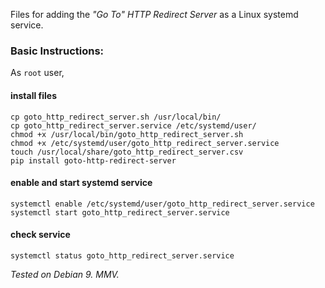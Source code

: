 Files for adding the _"Go To" HTTP Redirect Server_ as a Linux systemd service.

### Basic Instructions:

As `root` user,

#### install files

    cp goto_http_redirect_server.sh /usr/local/bin/
    cp goto_http_redirect_server.service /etc/systemd/user/
    chmod +x /usr/local/bin/goto_http_redirect_server.sh
    chmod +x /etc/systemd/user/goto_http_redirect_server.service
    touch /usr/local/share/goto_http_redirect_server.csv
    pip install goto-http-redirect-server

#### enable and start systemd service

    systemctl enable /etc/systemd/user/goto_http_redirect_server.service    
    systemctl start goto_http_redirect_server.service

#### check service

    systemctl status goto_http_redirect_server.service

_Tested on Debian 9. MMV._
